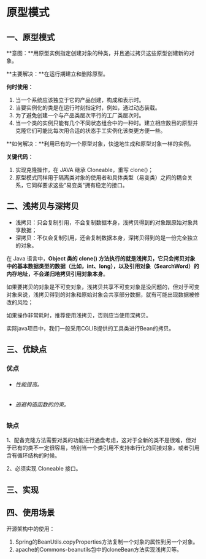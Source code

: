 # 原型模式

## 一、原型模式

**意图：**用原型实例指定创建对象的种类，并且通过拷贝这些原型创建新的对象。

**主要解决：**在运行期建立和删除原型。

**何时使用：**

1. 当一个系统应该独立于它的产品创建，构成和表示时。 
2. 当要实例化的类是在运行时刻指定时，例如，通过动态装载。 
3. 为了避免创建一个与产品类层次平行的工厂类层次时。
4. 当一个类的实例只能有几个不同状态组合中的一种时。建立相应数目的原型并克隆它们可能比每次用合适的状态手工实例化该类更方便一些。

**如何解决：**利用已有的一个原型对象，快速地生成和原型对象一样的实例。

**关键代码：** 

1. 实现克隆操作，在 JAVA 继承 Cloneable，重写 clone()；
2. 原型模式同样用于隔离类对象的使用者和具体类型（易变类）之间的耦合关系，它同样要求这些"易变类"拥有稳定的接口。

## 二、浅拷贝与深拷贝

- 浅拷贝：只会复制引用，不会复制数据本身，浅拷贝得到的对象跟原始对象共享数据；
- 深拷贝：不仅会复制引用，还会复制数据本身，深拷贝得到的是一份完全独立的对象。

在 Java 语言中，**Object 类的 clone() 方法执行的就是浅拷贝，它只会拷贝对象中的基本数据类型的数据（比如，int、long），以及引用对象（SearchWord）的内存地址，不会递归地拷贝引用对象本身**。

如果要拷贝的对象是不可变对象，浅拷贝共享不可变对象是没问题的，但对于可变对象来说，浅拷贝得到的对象和原始对象会共享部分数据，就有可能出现数据被修改的风险；

如果操作非常耗时，推荐使用浅拷贝，否则应当使用深拷贝。

实际java项目中，我们一般采用CGLIB提供的工具类进行Bean的拷贝。

## 三、优缺点

### 优点

- ###### 性能提高。 

- ###### 逃避构造函数的约束。

### 缺点

1、配备克隆方法需要对类的功能进行通盘考虑，这对于全新的类不是很难，但对于已有的类不一定很容易，特别当一个类引用不支持串行化的间接对象，或者引用含有循环结构的时候。 

2、必须实现 Cloneable 接口。

## 三、实现



## 四、使用场景

开源架构中的使用：

1. Spring的BeanUtils.copyProperties方法复制一个对象的属性到另一个对象。
2. apache的Commons-beanutils包中的cloneBean方法实现浅拷贝等。

